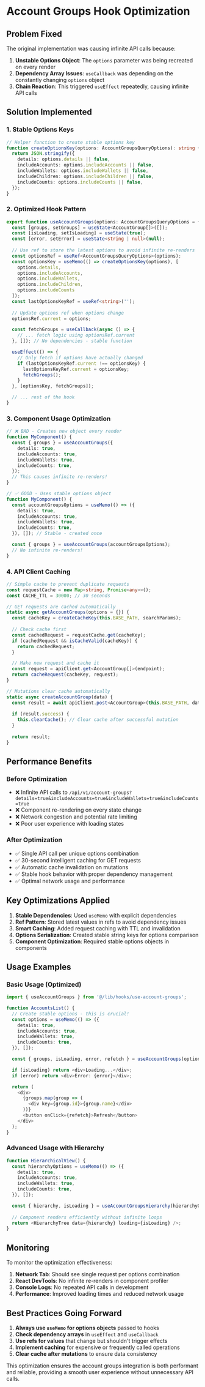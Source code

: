 # Account Groups Hook Optimization

## Problem Fixed

The original implementation was causing infinite API calls because:

1. **Unstable Options Object**: The `options` parameter was being recreated on every render
2. **Dependency Array Issues**: `useCallback` was depending on the constantly changing `options` object
3. **Chain Reaction**: This triggered `useEffect` repeatedly, causing infinite API calls

## Solution Implemented

### 1. Stable Options Keys
```typescript
// Helper function to create stable options key
function createOptionsKey(options: AccountGroupsQueryOptions): string {
  return JSON.stringify({
    details: options.details || false,
    includeAccounts: options.includeAccounts || false,
    includeWallets: options.includeWallets || false,
    includeChildren: options.includeChildren || false,
    includeCounts: options.includeCounts || false,
  });
}
```

### 2. Optimized Hook Pattern
```typescript
export function useAccountGroups(options: AccountGroupsQueryOptions = {}) {
  const [groups, setGroups] = useState<AccountGroup[]>([]);
  const [isLoading, setIsLoading] = useState(true);
  const [error, setError] = useState<string | null>(null);
  
  // Use ref to store the latest options to avoid infinite re-renders
  const optionsRef = useRef<AccountGroupsQueryOptions>(options);
  const optionsKey = useMemo(() => createOptionsKey(options), [
    options.details, 
    options.includeAccounts, 
    options.includeWallets, 
    options.includeChildren, 
    options.includeCounts
  ]);
  const lastOptionsKeyRef = useRef<string>('');
  
  // Update options ref when options change
  optionsRef.current = options;

  const fetchGroups = useCallback(async () => {
    // ... fetch logic using optionsRef.current
  }, []); // No dependencies - stable function

  useEffect(() => {
    // Only fetch if options have actually changed
    if (lastOptionsKeyRef.current !== optionsKey) {
      lastOptionsKeyRef.current = optionsKey;
      fetchGroups();
    }
  }, [optionsKey, fetchGroups]);

  // ... rest of the hook
}
```

### 3. Component Usage Optimization
```typescript
// ❌ BAD - Creates new object every render
function MyComponent() {
  const { groups } = useAccountGroups({
    details: true,
    includeAccounts: true,
    includeWallets: true,
    includeCounts: true,
  });
  // This causes infinite re-renders!
}

// ✅ GOOD - Uses stable options object
function MyComponent() {
  const accountGroupsOptions = useMemo(() => ({
    details: true,
    includeAccounts: true,
    includeWallets: true,
    includeCounts: true,
  }), []); // Stable - created once

  const { groups } = useAccountGroups(accountGroupsOptions);
  // No infinite re-renders!
}
```

### 4. API Client Caching
```typescript
// Simple cache to prevent duplicate requests
const requestCache = new Map<string, Promise<any>>();
const CACHE_TTL = 30000; // 30 seconds

// GET requests are cached automatically
static async getAccountGroups(options = {}) {
  const cacheKey = createCacheKey(this.BASE_PATH, searchParams);
  
  // Check cache first
  const cachedRequest = requestCache.get(cacheKey);
  if (cachedRequest && isCacheValid(cacheKey)) {
    return cachedRequest;
  }

  // Make new request and cache it
  const request = apiClient.get<AccountGroup[]>(endpoint);
  return cacheRequest(cacheKey, request);
}

// Mutations clear cache automatically
static async createAccountGroup(data) {
  const result = await apiClient.post<AccountGroup>(this.BASE_PATH, data);
  
  if (result.success) {
    this.clearCache(); // Clear cache after successful mutation
  }
  
  return result;
}
```

## Performance Benefits

### Before Optimization
- ❌ Infinite API calls to `/api/v1/account-groups?details=true&includeAccounts=true&includeWallets=true&includeCounts=true`
- ❌ Component re-rendering on every state change
- ❌ Network congestion and potential rate limiting
- ❌ Poor user experience with loading states

### After Optimization
- ✅ Single API call per unique options combination
- ✅ 30-second intelligent caching for GET requests
- ✅ Automatic cache invalidation on mutations
- ✅ Stable hook behavior with proper dependency management
- ✅ Optimal network usage and performance

## Key Optimizations Applied

1. **Stable Dependencies**: Used `useMemo` with explicit dependencies
2. **Ref Pattern**: Stored latest values in refs to avoid dependency issues
3. **Smart Caching**: Added request caching with TTL and invalidation
4. **Options Serialization**: Created stable string keys for options comparison
5. **Component Optimization**: Required stable options objects in components

## Usage Examples

### Basic Usage (Optimized)
```typescript
import { useAccountGroups } from '@/lib/hooks/use-account-groups';

function AccountsList() {
  // Create stable options - this is crucial!
  const options = useMemo(() => ({
    details: true,
    includeAccounts: true,
    includeWallets: true,
    includeCounts: true,
  }), []);

  const { groups, isLoading, error, refetch } = useAccountGroups(options);

  if (isLoading) return <div>Loading...</div>;
  if (error) return <div>Error: {error}</div>;

  return (
    <div>
      {groups.map(group => (
        <div key={group.id}>{group.name}</div>
      ))}
      <button onClick={refetch}>Refresh</button>
    </div>
  );
}
```

### Advanced Usage with Hierarchy
```typescript
function HierarchicalView() {
  const hierarchyOptions = useMemo(() => ({
    details: true,
    includeAccounts: true,
    includeWallets: true,
    includeCounts: true,
  }), []);

  const { hierarchy, isLoading } = useAccountGroupsHierarchy(hierarchyOptions);
  
  // Component renders efficiently without infinite loops
  return <HierarchyTree data={hierarchy} loading={isLoading} />;
}
```

## Monitoring

To monitor the optimization effectiveness:

1. **Network Tab**: Should see single request per options combination
2. **React DevTools**: No infinite re-renders in component profiler
3. **Console Logs**: No repeated API calls in development
4. **Performance**: Improved loading times and reduced network usage

## Best Practices Going Forward

1. **Always use `useMemo` for options objects** passed to hooks
2. **Check dependency arrays** in `useEffect` and `useCallback`
3. **Use refs for values** that change but shouldn't trigger effects
4. **Implement caching** for expensive or frequently called operations
5. **Clear cache after mutations** to ensure data consistency

This optimization ensures the account groups integration is both performant and reliable, providing a smooth user experience without unnecessary API calls.